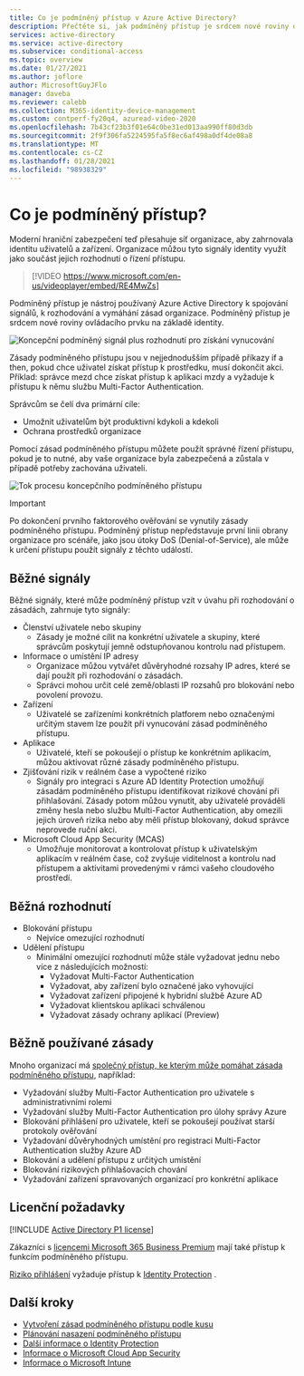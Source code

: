 ```yaml
---
title: Co je podmíněný přístup v Azure Active Directory?
description: Přečtěte si, jak podmíněný přístup je srdcem nové roviny ovládacího prvku řízená identitami.
services: active-directory
ms.service: active-directory
ms.subservice: conditional-access
ms.topic: overview
ms.date: 01/27/2021
ms.author: joflore
author: MicrosoftGuyJFlo
manager: daveba
ms.reviewer: calebb
ms.collection: M365-identity-device-management
ms.custom: contperf-fy20q4, azuread-video-2020
ms.openlocfilehash: 7b43cf23b3f01e64c0be31ed013aa990ff80d3db
ms.sourcegitcommit: 2f9f306fa5224595fa5f8ec6af498a0df4de08a8
ms.translationtype: MT
ms.contentlocale: cs-CZ
ms.lasthandoff: 01/28/2021
ms.locfileid: "98938329"
---
```

# <a name="what-is-conditional-access"></a>Co je podmíněný přístup?

Moderní hraniční zabezpečení teď přesahuje síť organizace, aby zahrnovala identitu uživatelů a zařízení. Organizace můžou tyto signály identity využít jako součást jejich rozhodnutí o řízení přístupu. 

> [!VIDEO https://www.microsoft.com/en-us/videoplayer/embed/RE4MwZs]

Podmíněný přístup je nástroj používaný Azure Active Directory k spojování signálů, k rozhodování a vymáhání zásad organizace. Podmíněný přístup je srdcem nové roviny ovládacího prvku na základě identity.

![Koncepční podmíněný signál plus rozhodnutí pro získání vynucování](./media/overview/conditional-access-signal-decision-enforcement.png)

Zásady podmíněného přístupu jsou v nejjednodušším případě příkazy if a then, pokud chce uživatel získat přístup k prostředku, musí dokončit akci. Příklad: správce mezd chce získat přístup k aplikaci mzdy a vyžaduje k přístupu k němu službu Multi-Factor Authentication.

Správcům se čelí dva primární cíle:

- Umožnit uživatelům být produktivní kdykoli a kdekoli
- Ochrana prostředků organizace

Pomocí zásad podmíněného přístupu můžete použít správné řízení přístupu, pokud je to nutné, aby vaše organizace byla zabezpečená a zůstala v případě potřeby zachována uživateli.

![Tok procesu koncepčního podmíněného přístupu](./media/overview/conditional-access-overview-how-it-works.png)

> [!IMPORTANT]
> Po dokončení prvního faktorového ověřování se vynutily zásady podmíněného přístupu. Podmíněný přístup nepředstavuje první linii obrany organizace pro scénáře, jako jsou útoky DoS (Denial-of-Service), ale může k určení přístupu použít signály z těchto událostí.

## <a name="common-signals"></a>Běžné signály

Běžné signály, které může podmíněný přístup vzít v úvahu při rozhodování o zásadách, zahrnuje tyto signály:

- Členství uživatele nebo skupiny
   - Zásady je možné cílit na konkrétní uživatele a skupiny, které správcům poskytují jemně odstupňovanou kontrolu nad přístupem.
- Informace o umístění IP adresy
   - Organizace můžou vytvářet důvěryhodné rozsahy IP adres, které se dají použít při rozhodování o zásadách. 
   - Správci mohou určit celé země/oblasti IP rozsahů pro blokování nebo povolení provozu.
- Zařízení
   - Uživatelé se zařízeními konkrétních platforem nebo označenými určitým stavem lze použít při vynucování zásad podmíněného přístupu.
- Aplikace
   - Uživatelé, kteří se pokoušejí o přístup ke konkrétním aplikacím, můžou aktivovat různé zásady podmíněného přístupu. 
- Zjišťování rizik v reálném čase a vypočtené riziko
   - Signály pro integraci s Azure AD Identity Protection umožňují zásadám podmíněného přístupu identifikovat rizikové chování při přihlašování. Zásady potom můžou vynutit, aby uživatelé prováděli změny hesla nebo službu Multi-Factor Authentication, aby omezili jejich úroveň rizika nebo aby měli přístup blokovaný, dokud správce neprovede ruční akci.
- Microsoft Cloud App Security (MCAS)
   - Umožňuje monitorovat a kontrolovat přístup k uživatelským aplikacím v reálném čase, což zvyšuje viditelnost a kontrolu nad přístupem a aktivitami provedenými v rámci vašeho cloudového prostředí.

## <a name="common-decisions"></a>Běžná rozhodnutí

- Blokování přístupu
   - Nejvíce omezující rozhodnutí
- Udělení přístupu
   - Minimální omezující rozhodnutí může stále vyžadovat jednu nebo více z následujících možností:
      - Vyžadovat Multi-Factor Authentication
      - Vyžadovat, aby zařízení bylo označené jako vyhovující
      - Vyžadovat zařízení připojené k hybridní službě Azure AD
      - Vyžadovat klientskou aplikaci schválenou
      - Vyžadovat zásady ochrany aplikací (Preview)

## <a name="commonly-applied-policies"></a>Běžně používané zásady

Mnoho organizací má [společný přístup, ke kterým může pomáhat zásada podmíněného přístupu,](concept-conditional-access-policy-common.md) například:

- Vyžadování služby Multi-Factor Authentication pro uživatele s administrativními rolemi
- Vyžadování služby Multi-Factor Authentication pro úlohy správy Azure
- Blokování přihlášení pro uživatele, kteří se pokoušejí používat starší protokoly ověřování
- Vyžadování důvěryhodných umístění pro registraci Multi-Factor Authentication služby Azure AD
- Blokování a udělení přístupu z určitých umístění
- Blokování rizikových přihlašovacích chování
- Vyžadování zařízení spravovaných organizací pro konkrétní aplikace

## <a name="license-requirements"></a>Licenční požadavky

[!INCLUDE [Active Directory P1 license](../../../includes/active-directory-p1-license.md)]

Zákazníci s [licencemi Microsoft 365 Business Premium](/office365/servicedescriptions/microsoft-365-service-descriptions/microsoft-365-business-service-description) mají také přístup k funkcím podmíněného přístupu. 

[Riziko přihlášení](concept-conditional-access-conditions.md#sign-in-risk) vyžaduje přístup k [Identity Protection](../identity-protection/overview-identity-protection.md) .

## <a name="next-steps"></a>Další kroky

- [Vytvoření zásad podmíněného přístupu podle kusu](concept-conditional-access-policies.md)
- [Plánování nasazení podmíněného přístupu](plan-conditional-access.md)
- [Další informace o Identity Protection](../identity-protection/overview-identity-protection.md)
- [Informace o Microsoft Cloud App Security](/cloud-app-security/what-is-cloud-app-security)
- [Informace o Microsoft Intune](/intune/index)
